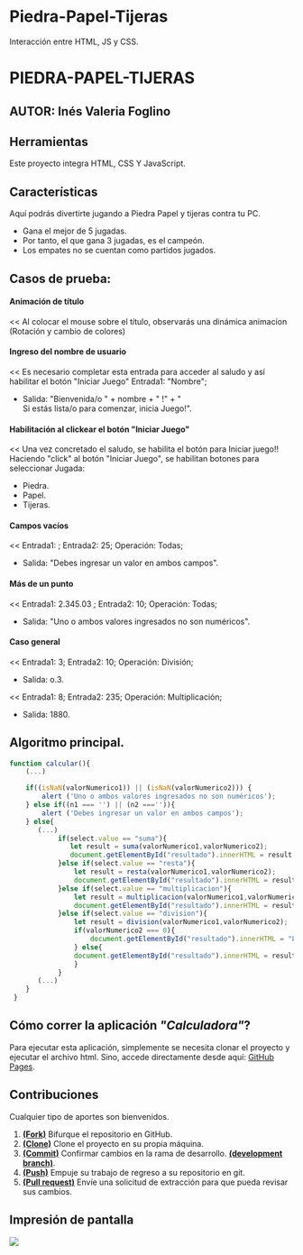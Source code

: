 # Piedra-Papel-Tijeras
Interacción entre HTML, JS y CSS.
# PIEDRA-PAPEL-TIJERAS
## AUTOR: Inés Valeria Foglino

## Herramientas
Este proyecto integra HTML, CSS Y JavaScript. 

## Características

Aquí podrás divertirte jugando a Piedra Papel y tijeras contra tu PC.

* Gana el mejor de 5 jugadas.
* Por tanto, el que gana 3 jugadas, es el campeón.
* Los empates no se cuentan como partidos jugados.


## Casos de prueba:

#### Animación de título
<< Al colocar el mouse sobre el título, observarás una dinámica animacíon (Rotación y cambio de colores)

#### Ingreso del nombre de usuario
<< Es necesario completar esta entrada para acceder al saludo y así habilitar el botón "Iniciar Juego"
   Entrada1: "Nombre";   
* Salida: "Bienvenida/o " + nombre + " !" + "<br/> Si estás lista/o para comenzar, inicia Juego!".

#### Habilitación al clickear el botón "Iniciar Juego"
<< Una vez concretado el saludo, se habilita el botón para Iniciar juego!!
Haciendo "click" al botón "Iniciar Juego", se habilitan botones para seleccionar Jugada:
* Piedra.
* Papel.
* Tijeras.

#### Campos vacíos
<< Entrada1:  ;  Entrada2: 25;  Operación: Todas; 
* Salida: "Debes ingresar un valor en ambos campos".

#### Más de un punto
<< Entrada1: 2.345.03  ;  Entrada2: 10;  Operación: Todas; 
* Salida: "Uno o ambos valores ingresados no son numéricos".

#### Caso general
<< Entrada1: 3;  Entrada2: 10;  Operación: División; 
* Salida: o.3.

<< Entrada1: 8;  Entrada2: 235;  Operación: Multiplicación; 
* Salida: 1880.


## Algoritmo principal.
```javascript
function calcular(){
    (...)

    if((isNaN(valorNumerico1)) || (isNaN(valorNumerico2))) {
        alert ('Uno o ambos valores ingresados no son numéricos');
    } else if((n1 === '') || (n2 ==='')){
        alert ('Debes ingresar un valor en ambos campos');
    } else{
       (...)
            if(select.value == "suma"){
               let result = suma(valorNumerico1,valorNumerico2);
               document.getElementById("resultado").innerHTML = result;
            }else if(select.value == "resta"){
                let result = resta(valorNumerico1,valorNumerico2);
                document.getElementById("resultado").innerHTML = result;
            }else if(select.value == "multiplicacion"){
                let result = multiplicacion(valorNumerico1,valorNumerico2);
                document.getElementById("resultado").innerHTML = result;
            }else if(select.value == "division"){
                let result = division(valorNumerico1,valorNumerico2);
                if(valorNumerico2 === 0){
                    document.getElementById("resultado").innerHTML = "La operación no es válida";
                } else{
                document.getElementById("resultado").innerHTML = result;
                }
            }               
       (...)
    }
 }
```

## Cómo correr la aplicación _"Calculadora"_?

Para ejecutar esta aplicación, simplemente se necesita clonar el proyecto y ejecutar el archivo html.
Sino, accede directamente desde aquí:
    [GitHub Pages](https://vale-78.github.io/Calculadora/).


## Contribuciones

Cualquier tipo de aportes son bienvenidos.

1. <a href='https://help.github.com/articles/fork-a-repo/'>**(Fork)**</a> Bifurque el repositorio en GitHub.
2. <a href='https://help.github.com/articles/cloning-a-repository/'>**(Clone)**</a> Clone el proyecto en su propia máquina.
3. <a href='https://git-scm.com/book/en/v2/Git-Basics-Recording-Changes-to-the-Repository'>**(Commit)**</a> Confirmar cambios en la rama de desarrollo. <a href='https://git-scm.com/book/en/v2/Git-Branching-Branches-in-a-Nutshell'>**(development branch)**</a>.
4. <a href='https://help.github.com/articles/pushing-to-a-remote/'>**(Push)**</a> Empuje su trabajo de regreso a su repositorio en git.
5. <a href='https://help.github.com/articles/about-pull-requests/'>**(Pull request)**</a> Envíe una solicitud de extracción para que pueda revisar sus cambios. 

## Impresión de pantalla

![](./assest/MiCalcu.png)